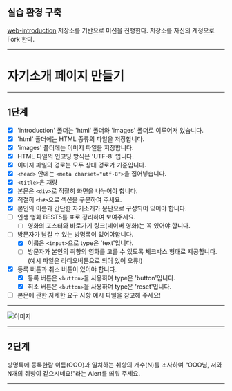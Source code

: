 ## 실습 환경 구축

[web-introduction](https://github.com/woowacourse/web-introduction) 저장소를 기반으로 미션을 진행한다. 저장소를 자신의 계정으로 Fork 한다.

---

# 자기소개 페이지 만들기

---

## 1단계

- [x] 'introduction' 폴더는 'html' 폴더와 'images' 폴더로 이루어져 있습니다.
- [x] 'html' 폴더에는 HTML 종류의 파일을 저장합니다.
- [x] 'images' 폴더에는 이미지 파일을 저장합니다.
- [x] HTML 파일의 인코딩 방식은 'UTF-8' 입니다.
- [x] 이미지 파일의 경로는 모두 상대 경로가 기준입니다.
- [x] `<head>` 안에는 `<meta charset="utf-8">`을 집어넣습니다.
- [x] `<title>`은 재량
- [x] 본문은 `<div>`로 적절히 화면을 나누어야 합니다.
- [x] 적절히 `<h#>`으로 섹션을 구분하여 주세요.
- [x] 본인의 이름과 간단한 자기소개가 문단으로 구성되어 있어야 합니다.
- [ ] 인생 영화 BEST5를 표로 정리하여 보여주세요.
  - [ ] 영화의 포스터와 바로가기 링크(네이버 영화)는 꼭 있어야 합니다.
- [ ] 방문자가 남길 수 있는 방명록이 있어야합니다.
  - [x] 이름은 `<input>`으로 type은 'text'입니다.
  - [ ] 방문자가 본인의 취향의 영화를 고를 수 있도록 체크박스 형태로 제공합니다. (예시 파일은 라디오버튼으로 되어 있어 오류!)
- [x] 등록 버튼과 취소 버튼이 있어야 합니다.
  - [x] 등록 버튼은 `<button>`을 사용하며 type은 'button'입니다.
  - [x] 취소 버튼은 `<button>`을 사용하며 type은 'reset'입니다.
- [ ] 본문에 관한 자세한 요구 사항 예시 파일을 참고해 주세요!

---

![이미지](https://techcourse-storage.s3.ap-northeast-2.amazonaws.com/885acd7c8dba46ff925f37549444e1cc)

---

## 2단계

방명록에 등록한람 이름(OOO)과 일치하는 취향의 개수(N)를 조사하여 “OOO님, 저와 N개의 취향이 같으시네요!"라는 Alert를 띄워 주세요.

---
